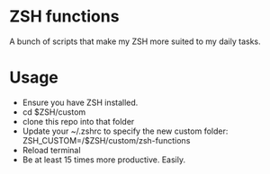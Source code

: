 # ZSH functions
A bunch of scripts that make my ZSH more suited to my daily tasks.

# Usage
- Ensure you have ZSH installed.
- cd $ZSH/custom
- clone this repo into that folder
- Update your ~/.zshrc to specify the new custom folder: ZSH_CUSTOM=/$ZSH/custom/zsh-functions
- Reload terminal
- Be at least 15 times more productive. Easily.
